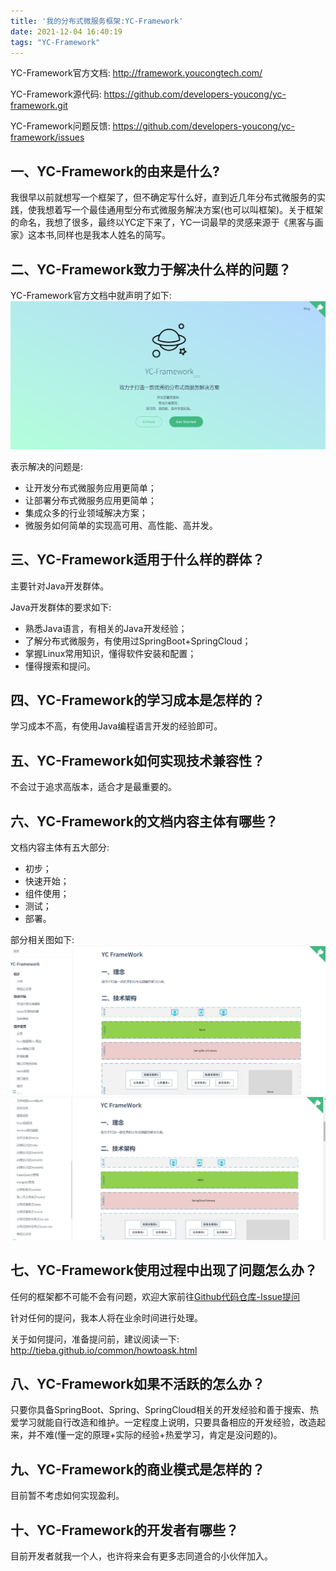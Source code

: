 ```yaml
---
title: '我的分布式微服务框架:YC-Framework'
date: 2021-12-04 16:40:19
tags: "YC-Framework"
---
```


YC-Framework官方文档:
http://framework.youcongtech.com/

YC-Framework源代码:
https://github.com/developers-youcong/yc-framework.git

YC-Framework问题反馈:
https://github.com/developers-youcong/yc-framework/issues
<!--more-->

## 一、YC-Framework的由来是什么?
我很早以前就想写一个框架了，但不确定写什么好，直到近几年分布式微服务的实践，使我想着写一个最佳通用型分布式微服务解决方案(也可以叫框架)。关于框架的命名，我想了很多，最终以YC定下来了，YC一词最早的灵感来源于《黑客与画家》这本书,同样也是我本人姓名的简写。

## 二、YC-Framework致力于解决什么样的问题？
YC-Framework官方文档中就声明了如下:
![图一](我的分布式微服务框架-YC-Framework/01.png)

表示解决的问题是:

- 让开发分布式微服务应用更简单；
- 让部署分布式微服务应用更简单；
- 集成众多的行业领域解决方案；
- 微服务如何简单的实现高可用、高性能、高并发。

## 三、YC-Framework适用于什么样的群体？
主要针对Java开发群体。

Java开发群体的要求如下:

- 熟悉Java语言，有相关的Java开发经验；
- 了解分布式微服务，有使用过SpringBoot+SpringCloud；
- 掌握Linux常用知识，懂得软件安装和配置；
- 懂得搜索和提问。

## 四、YC-Framework的学习成本是怎样的？
学习成本不高，有使用Java编程语言开发的经验即可。

## 五、YC-Framework如何实现技术兼容性？
不会过于追求高版本，适合才是最重要的。

## 六、YC-Framework的文档内容主体有哪些？
文档内容主体有五大部分:

- 初步；
- 快速开始；
- 组件使用；
- 测试；
- 部署。

部分相关图如下:
![图二](我的分布式微服务框架-YC-Framework/02.png)
![图三](我的分布式微服务框架-YC-Framework/03.png)

## 七、YC-Framework使用过程中出现了问题怎么办？
任何的框架都不可能不会有问题，欢迎大家前往[Github代码仓库-Issue提问](https://github.com/developers-youcong/yc-framework/issues)

针对任何的提问，我本人将在业余时间进行处理。

关于如何提问，准备提问前，建议阅读一下:
http://tieba.github.io/common/howtoask.html

## 八、YC-Framework如果不活跃的怎么办？
只要你具备SpringBoot、Spring、SpringCloud相关的开发经验和善于搜索、热爱学习就能自行改造和维护。一定程度上说明，只要具备相应的开发经验，改造起来，并不难(懂一定的原理+实际的经验+热爱学习，肯定是没问题的)。

## 九、YC-Framework的商业模式是怎样的？
目前暂不考虑如何实现盈利。

## 十、YC-Framework的开发者有哪些？
目前开发者就我一个人，也许将来会有更多志同道合的小伙伴加入。
